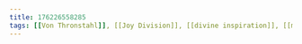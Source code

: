 ```yaml
---
title: 176226558285
tags: [[Von Thronstahl]], [[Joy Division]], [[divine inspiration]], [[martial industrial]]
---
```

<iframe frameborder="0" height="1" id="ga_target" scrolling="no" style="background-color:transparent; overflow:hidden; position:absolute; top:0; left:0; z-index:9999;" width="1"></iframe>